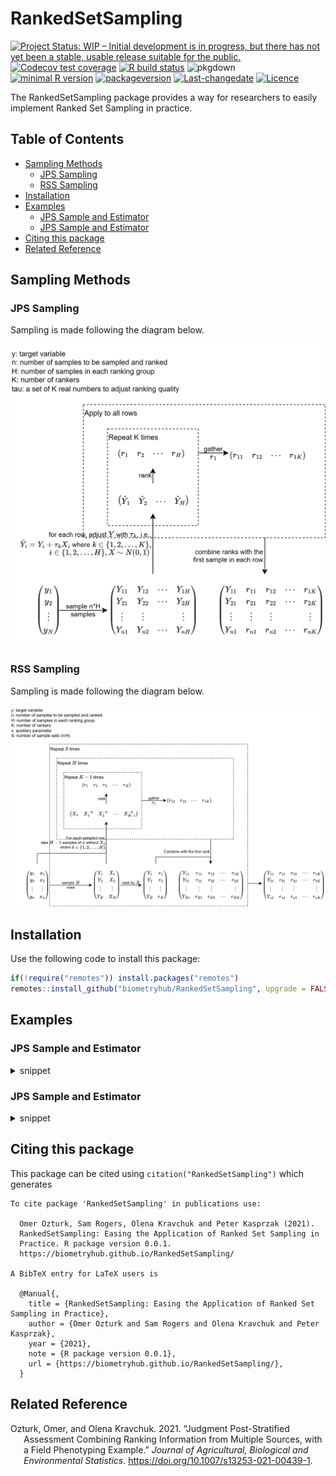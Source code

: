 
<!-- README.md is generated from README.Rmd. Please edit that file -->

# RankedSetSampling

<!-- badges: start -->

[![Project Status: WIP – Initial development is in progress, but there
has not yet been a stable, usable release suitable for the
public.](http://www.repostatus.org/badges/latest/wip.svg)](http://www.repostatus.org/#wip)
[![Codecov test
coverage](https://codecov.io/gh/biometryhub/RankedSetSampling/branch/master/graph/badge.svg)](https://codecov.io/gh/biometryhub/RankedSetSampling?branch=master)
[![R build
status](https://github.com/biometryhub/RankedSetSampling/workflows/R-CMD-check/badge.svg)](https://github.com/biometryhub/RankedSetSampling/actions)
![pkgdown](https://github.com/biometryhub/RankedSetSampling/workflows/pkgdown/badge.svg)
<br> [![minimal R
version](https://img.shields.io/badge/R%3E%3D-3.5.0-6666ff.svg)](https://cran.r-project.org/)
[![packageversion](https://img.shields.io/badge/Package%20version-0.0.1-orange.svg?style=flat-square)](/commits/master)
[![Last-changedate](https://img.shields.io/badge/last%20change-2021--03--18-yellowgreen.svg)](/commits/master)
[![Licence](https://img.shields.io/github/license/mashape/apistatus.svg)](http://choosealicense.com/licenses/mit/)
<!-- badges: end -->

The RankedSetSampling package provides a way for researchers to easily
implement Ranked Set Sampling in practice.

## Table of Contents

<!-- vim-markdown-toc GFM -->

* [Sampling Methods](#sampling-methods)
  * [JPS Sampling](#jps-sampling)
  * [RSS Sampling](#rss-sampling)
* [Installation](#installation)
* [Examples](#examples)
  * [JPS Sample and Estimator](#jps-sample-and-estimator)
  * [JPS Sample and Estimator](#jps-sample-and-estimator-1)
* [Citing this package](#citing-this-package)
* [Related Reference](#related-reference)

<!-- vim-markdown-toc -->

## Sampling Methods

### JPS Sampling

Sampling is made following the diagram below.

![JPS sampling diagram][jps-diagram]

### RSS Sampling

Sampling is made following the diagram below.

![RSS sampling diagram][rss-diagram]

## Installation

Use the following code to install this package:

``` r
if(!require("remotes")) install.packages("remotes") 
remotes::install_github("biometryhub/RankedSetSampling", upgrade = FALSE)
```

## Examples

### JPS Sample and Estimator

<details>
  <summary>snippet</summary>

  ``` r
  set.seed(112)
  population_size <- 600
  # the number of samples to be ranked in each set
  H <- 3

  with_replacement <- FALSE
  sigma <- 4
  mu <- 10
  n_rankers <- 3
  # sample size
  n <- 30

  rhos <- rep(0.75, n_rankers)
  taus <- sigma * sqrt(1 / rhos^2 - 1)
  population <- qnorm((1:population_size) / (population_size + 1), mu, sigma)

  data <- RankedSetSampling::jps_sample(population, n, H, taus, n_rankers, with_replacement)
  data <- data[order(data[, 2]), ]

  RankedSetSampling::rss_jps_estimate(
    data,
    set_size = H,
    method = "JPS",
    confidence = 0.80,
    replace = with_replacement,
    model_based = FALSE,
    pop_size = population_size
  )
  #>          Estimator Estimate Standard Error 80% Confidence intervals
  #> 1       UnWeighted    9.570          0.526               8.88,10.26
  #> 2      Sd.Weighted    9.595          0.569             8.849,10.341
  #> 3 Aggregate Weight    9.542          0.500             8.887,10.198
  #> 4     JPS Estimate    9.502          0.650             8.651,10.354
  #> 5     SRS estimate    9.793          0.783             8.766,10.821
  #> 6          Minimum    9.542          0.500             8.887,10.198
  ```
</details>

### JPS Sample and Estimator

<details>
  <summary>snippet</summary>

  ``` r
  set.seed(112)

  # SBS sample size, PPS sample size
  sample_sizes <- c(5, 5)

  n_population <- 233
  k <- 0:(n_population - 1)
  x1 <- sample(1:13, n_population, replace = TRUE) / 13
  x2 <- sample(1:8, n_population, replace = TRUE) / 8
  y <- (x1 + x2) * runif(n = n_population, min = 1, max = 2) + 1
  measured_sizes <- y * runif(n = n_population, min = 0, max = 4)

  population <- matrix(cbind(k, x1, x2, measured_sizes), ncol = 4)
  sample_result <- sbs_pps_sample(population, sample_sizes)

  # estimate the population mean and construct a confidence interval
  df_sample <- sample_result$sample
  sample_id <- df_sample[, 1]
  y_sample <- y[sample_id]

  sbs_pps_estimates <- sbs_pps_estimate(
    population, sample_sizes, y_sample, df_sample,
    n_bootstrap = 100, alpha = 0.05
  )
  print(sbs_pps_estimates)
  #>   n1 n2 Estimate  St.error 95% Confidence intervals
  #> 1  5  5    2.849 0.1760682              2.451,3.247
  ```
</details>

## Citing this package

This package can be cited using `citation("RankedSetSampling")` which
generates


    To cite package 'RankedSetSampling' in publications use:

      Omer Ozturk, Sam Rogers, Olena Kravchuk and Peter Kasprzak (2021).
      RankedSetSampling: Easing the Application of Ranked Set Sampling in
      Practice. R package version 0.0.1.
      https://biometryhub.github.io/RankedSetSampling/

    A BibTeX entry for LaTeX users is

      @Manual{,
        title = {RankedSetSampling: Easing the Application of Ranked Set Sampling in Practice},
        author = {Omer Ozturk and Sam Rogers and Olena Kravchuk and Peter Kasprzak},
        year = {2021},
        note = {R package version 0.0.1},
        url = {https://biometryhub.github.io/RankedSetSampling/},
      }

## Related Reference

<div id="refs" class="references csl-bib-body hanging-indent">

<div id="ref-Ozturk2021" class="csl-entry">

Ozturk, Omer, and Olena Kravchuk. 2021. “Judgment Post-Stratified
Assessment Combining Ranking Information from Multiple Sources, with a
Field Phenotyping Example.” *Journal of Agricultural, Biological and
Environmental Statistics*. <https://doi.org/10.1007/s13253-021-00439-1>.

</div>

</div>

<!-- links -->

<!-- images -->

<!-- [jps-diagram]: ./assets/img/jps-diagram.drawio.png -->
[jps-diagram]: ./assets/img/jps-diagram.drawio.svg
[rss-diagram]: ./assets/img/rss-diagram.drawio.svg
